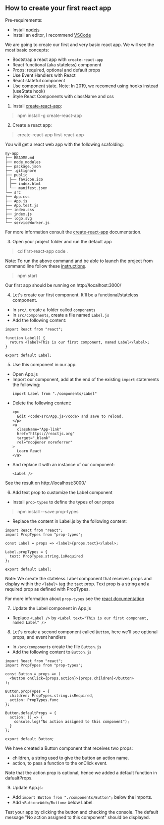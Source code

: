 ## How to create your first react app

Pre-requirements:

- Install [nodejs](https://nodejs.org/en/)
- Install an editor, I recommend [VSCode](https://code.visualstudio.com/)

We are going to create our first and very basic react app. We will see the most basic concepts:

- Bootstrap a react app with `create-react-app`
- React functional (aka stateless) component
- Props: required, optional and default props
- Use Event Handlers with React
- React stateful component
- Use component state. Note: In 2019, we recomend using hooks instead (useState hook)
- Style React Components with className and css

1. Install [create-react-app](https://github.com/facebook/create-react-app):

> npm install -g create-react-app

2. Create a react app:

> create-react-app first-react-app

You will get a react web app with the following scafolding:

```
my-app
├── README.md
├── node_modules
├── package.json
├── .gitignore
├── public
│ ├── favicon.ico
│ ├── index.html
│ └── manifest.json
└── src
├── App.css
├── App.js
├── App.test.js
├── index.css
├── index.js
├── logo.svg
└── serviceWorker.js
```

For more information consult the [create-react-app](https://github.com/facebook/create-react-app) documentation.

3. Open your project folder and run the default app

> cd first-react-app
> code .

Note: To run the above command and be able to launch the project from command line follow these [instructions](https://code.visualstudio.com/docs/editor/command-line).

> npm start

Our first app should be running on http://localhost:3000/

4. Let's create our first component. It'll be a functional/stateless component.

- In `src/`, create a folder called `components`
- In `src/components`, create a file named `Label.js`
- Add the following content:

```
import React from "react";

function Label() {
  return <label>This is our first component, named Label</label>;
}

export default Label;
```

5. Use this component in our app.

- Open App.js
- Import our component, add at the end of the existing `import` statements the following:
  ```
  import Label from "./components/Label"
  ```
- Delete the following content:
  ```
  <p>
    Edit <code>src/App.js</code> and save to reload.
  </p>
  <a
    className="App-link"
    href="https://reactjs.org"
    target="_blank"
    rel="noopener noreferrer"
  >
    Learn React
  </a>
  ```
- And replace it with an instance of our component:
  ```
  <Label />
  ```

See the result on http://localhost:3000/

6. Add text prop to customize the Label component

- Install `prop-types` to define the types of our props

> npm install --save prop-types

- Replace the content in Label.js by the following content:

```
import React from "react";
import PropTypes from "prop-types";

const Label = props => <label>{props.text}</label>;

Label.propTypes = {
  text: PropTypes.string.isRequired
};

export default Label;
```

Note: We create the stateless Label component that receives props and display within the `<label>` tag the `text` prop. Text prop is a string and a required prop as defined with PropTypes.

For more information about `prop-types` see the [react documentation](https://reactjs.org/docs/typechecking-with-proptypes.html)

7. Update the Label component in App.js

- Replace `<Label />` by `<Label text="This is our first component, named Label" />`

8. Let's create a second component called `Button`, here we'll see optional props, and event handlers

- In `/src/components` create the file `Button.js`
- Add the following content to `Button.js`

```
import React from "react";
import PropTypes from "prop-types";

const Button = props => (
  <button onClick={props.action}>{props.children}</button>
);

Button.propTypes = {
  children: PropTypes.string.isRequired,
  action: PropTypes.func
};

Button.defaultProps = {
  action: () => {
    console.log("No action assigned to this component");
  }
};

export default Button;
```

We have created a Button component that receives two props:

- children, a string used to give the button an action name.
- action, to pass a function to the onClick event.

Note that the action prop is optional, hence we added a default function in dafualtProps.

9. Update App.js:

- Add `import Button from "./components/Button";` below the imports.
- Add `<Button>Add</Button>` below Label.

Test your app by clicking the button and checking the console. The default message "No action assigned to this component" should be displayed.

